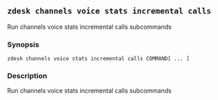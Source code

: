 ## `zdesk channels voice stats incremental calls`

Run channels voice stats incremental calls subcommands

### Synopsis

    zdesk channels voice stats incremental calls COMMAND[ ... ]

### Description

Run channels voice stats incremental calls subcommands

